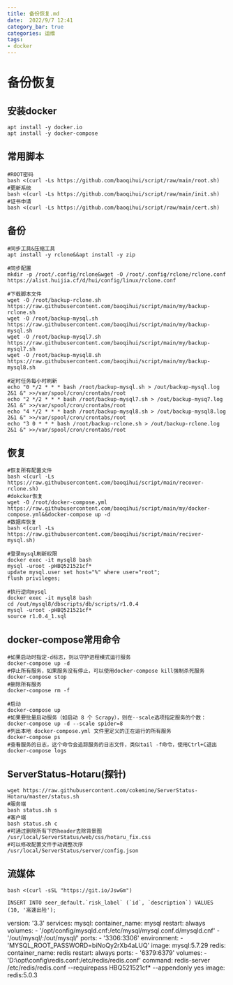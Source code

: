 ```yaml
---
title: 备份恢复.md
date:  2022/9/7 12:41
category_bar: true
categories: 运维
tags:
- docker
---
```

# 备份恢复

## 安装docker

```
apt install -y docker.io
apt install -y docker-compose
```

## 常用脚本

```
#ROOT密码
bash <(curl -Ls https://github.com/baoqihui/script/raw/main/root.sh)
#更新系统
bash <(curl -Ls https://github.com/baoqihui/script/raw/main/init.sh)
#证书申请
bash <(curl -Ls https://github.com/baoqihui/script/raw/main/cert.sh)
```

## 备份

```
#同步工具&压缩工具
apt install -y rclone&&apt install -y zip

#同步配置
mkdir -p /root/.config/rclone&wget -O /root/.config/rclone/rclone.conf https://alist.huijia.cf/d/hui/config/linux/rclone.conf

#下载脚本文件
wget -O /root/backup-rclone.sh https://raw.githubusercontent.com/baoqihui/script/main/my/backup-rclone.sh
wget -O /root/backup-mysql.sh https://raw.githubusercontent.com/baoqihui/script/main/my/backup-mysql.sh
wget -O /root/backup-mysql7.sh https://raw.githubusercontent.com/baoqihui/script/main/my/backup-mysql7.sh
wget -O /root/backup-mysql8.sh https://raw.githubusercontent.com/baoqihui/script/main/my/backup-mysql8.sh

#定时任务每小时刷新
echo "0 */2 * * * bash /root/backup-mysql.sh > /out/backup-mysql.log 2&1 &" >>/var/spool/cron/crontabs/root
echo "2 */2 * * * bash /root/backup-mysql7.sh > /out/backup-mysq7.log 2&1 &" >>/var/spool/cron/crontabs/root
echo "4 */2 * * * bash /root/backup-mysql8.sh > /out/backup-mysql8.log 2&1 &" >>/var/spool/cron/crontabs/root
echo "3 0 * * * bash /root/backup-rclone.sh > /out/backup-rclone.log 2&1 &" >>/var/spool/cron/crontabs/root
```

## 恢复

```
#恢复所有配置文件
bash <(curl -Ls https://raw.githubusercontent.com/baoqihui/script/main/recover-rclone.sh)
#dokcker恢复
wget -O /root/docker-compose.yml https://raw.githubusercontent.com/baoqihui/script/main/my/docker-compose.yml&&docker-compose up -d
#数据库恢复
bash <(curl -Ls https://raw.githubusercontent.com/baoqihui/script/main/reciver-mysql.sh)

#登录mysql刷新权限
docker exec -it mysql8 bash
mysql -uroot -pHBQ521521cf*
update mysql.user set host="%" where user="root";
flush privileges;

#执行逆向mysql
docker exec -it mysql8 bash
cd /out/mysql8/dbscripts/db/scripts/r1.0.4
mysql -uroot -pHBQ521521cf*
source r1.0.4_1.sql
```

## docker-compose常用命令

```
#如果启动时指定-d标志，则以守护进程模式运行服务
docker-compose up -d
#停止所有服务，如果服务没有停止，可以使用docker-compose kill强制杀死服务
docker-compose stop
#删除所有服务
docker-compose rm -f

#启动
docker-compose up 
#如果要批量启动服务（如启动 8 个 Scrapy），则在--scale选项指定服务的个数：
docker-compose up -d --scale spider=8
#列出本地 docker-compose.yml 文件里定义的正在运行的所有服务
docker-compose ps
#查看服务的日志，这个命令会追踪服务的日志文件，类似tail -f命令，使用Ctrl+C退出
docker-compose logs
```

## ServerStatus-Hotaru(探针)

```
wget https://raw.githubusercontent.com/cokemine/ServerStatus-Hotaru/master/status.sh
#服务端
bash status.sh s
#客户端
bash status.sh c
#可通过删除所有下的header去除背景图
/usr/local/ServerStatus/web/css/hotaru_fix.css
#可以修改配置文件手动调整次序
/usr/local/ServerStatus/server/config.json
```

## 流媒体

```
bash <(curl -sSL "https://git.io/JswGm")

INSERT INTO seer_default.`risk_label` (`id`, `description`) VALUES (10, '高速出险');
```

version: '3.3'
services:
  mysql:
    container_name: mysql
    restart: always
    volumes:
      - '/opt/config/mysqld.cnf:/etc/mysql/mysql.conf.d/mysqld.cnf'
      - '/out/mysql/:/out/mysql/'
    ports:
      - '3306:3306'
    environment:
      - 'MYSQL_ROOT_PASSWORD=biNoQy2rXb4aLUQ'
    image: mysql:5.7.29
  redis:
    container_name: redis
    restart: always
    ports:
      - '6379:6379'
    volumes:
      - 'D:\opt\config\redis.conf:/etc/redis/redis.conf'
    command: redis-server /etc/redis/redis.conf --requirepass HBQ521521cf* --appendonly yes
    image: redis:5.0.3
